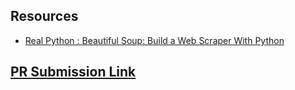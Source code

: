 ## Resources
- [Real Python : Beautiful Soup: Build a Web Scraper With Python](https://realpython.com/beautiful-soup-web-scraper-python/)


## [PR Submission Link]()